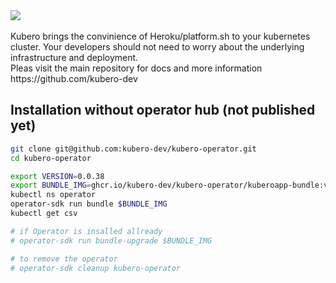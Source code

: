 <img src="https://raw.githubusercontent.com/kubero-dev/kubero/main/docs/logo/kubero-logo-horizontal.png">

<br>
<br>
Kubero brings the convinience of Heroku/platform.sh to your kubernetes cluster. Your developers should not need to worry about the underlying infrastructure and deployment.
<br>
Pleas visit the main repository for docs and more information 
https://github.com/kubero-dev 
<br>


## Installation without operator hub (not published yet)

```bash
git clone git@github.com:kubero-dev/kubero-operator.git 
cd kubero-operator

export VERSION=0.0.38
export BUNDLE_IMG=ghcr.io/kubero-dev/kubero-operator/kuberoapp-bundle:v$VERSION
kubectl ns operator
operator-sdk run bundle $BUNDLE_IMG
kubectl get csv

# if Operator is insalled allready 
# operator-sdk run bundle-upgrade $BUNDLE_IMG

# to remove the operator
# operator-sdk cleanup kubero-operator
```

